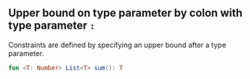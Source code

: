 
## Upper bound on type parameter by colon with type parameter `:` 
Constraints are defined by specifying an upper bound after a type parameter.
```kt
fun <T: Number> List<T> sum(): T
```
